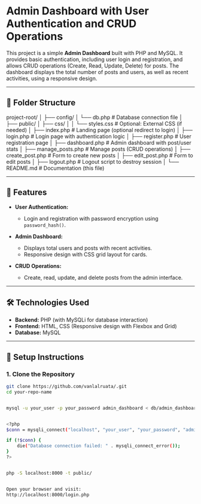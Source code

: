 # Admin Dashboard with User Authentication and CRUD Operations

This project is a simple **Admin Dashboard** built with PHP and MySQL. It provides basic authentication, including user login and registration, and allows CRUD operations (Create, Read, Update, Delete) for posts. The dashboard displays the total number of posts and users, as well as recent activities, using a responsive design.

---

## 📁 Folder Structure

project-root/ │ ├── config/ │ └── db.php # Database connection file │ ├── public/ │ ├── css/ │ │ └── styles.css # Optional: External CSS (if needed) │ ├── index.php # Landing page (optional redirect to login) │ ├── login.php # Login page with authentication logic │ ├── register.php # User registration page │ ├── dashboard.php # Admin dashboard with post/user stats │ ├── manage_posts.php # Manage posts (CRUD operations) │ ├── create_post.php # Form to create new posts │ ├── edit_post.php # Form to edit posts │ ├── logout.php # Logout script to destroy session │ └── README.md # Documentation (this file)


---

## 🚀 Features

- **User Authentication:** 
  - Login and registration with password encryption using `password_hash()`.
  
- **Admin Dashboard:**
  - Displays total users and posts with recent activities.
  - Responsive design with CSS grid layout for cards.

- **CRUD Operations:** 
  - Create, read, update, and delete posts from the admin interface.

---

## 🛠️ Technologies Used

- **Backend:** PHP (with MySQLi for database interaction)
- **Frontend:** HTML, CSS (Responsive design with Flexbox and Grid)
- **Database:** MySQL

---

## 🔧 Setup Instructions

### 1. Clone the Repository

```bash
git clone https://github.com/vanlalruata/.git
cd your-repo-name


mysql -u your_user -p your_password admin_dashboard < db/admin_dashboard.sql


<?php
$conn = mysqli_connect("localhost", "your_user", "your_password", "admin_dashboard");

if (!$conn) {
    die("Database connection failed: " . mysqli_connect_error());
}
?>


php -S localhost:8000 -t public/


Open your browser and visit:
http://localhost:8000/login.php


